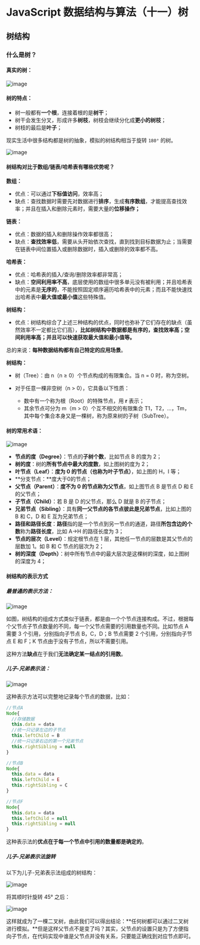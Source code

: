 # JavaScript 数据结构与算法（十一）树

## 树结构

### 什么是树？

#### 真实的树：

![image](https://cdn.jsdelivr.net/gh/XPoet/image-hosting@master/JavaScript-数据结构与算法/image.6pnzzxbinjs0.png)

#### 树的特点：

- 树一般都有**一个根**，连接着根的是**树干**；
- 树干会发生分叉，形成许多**树枝**，树枝会继续分化成**更小的树枝**；
- 树枝的最后是**叶子**；

现实生活中很多结构都是树的抽象，模拟的树结构相当于旋转 `180°` 的树。

![image](https://cdn.jsdelivr.net/gh/XPoet/image-hosting@master/JavaScript-数据结构与算法/image.4mrygbtnd6w0.png)

#### 树结构对比于数组/链表/哈希表有哪些优势呢？

**数组：**

- 优点：可以通过**下标值访问**，效率高；
- 缺点：查找数据时需要先对数据进行**排序**，生成**有序数组**，才能提高查找效率；并且在插入和删除元素时，需要大量的**位移操作；**

**链表：**

- 优点：数据的插入和删除操作效率都很高；
- 缺点：**查找效率低**，需要从头开始依次查找，直到找到目标数据为止；当需要在链表中间位置插入或删除数据时，插入或删除的效率都不高。

**哈希表：**

- 优点：哈希表的插入/查询/删除效率都非常高；
- 缺点：**空间利用率不高**，底层使用的数组中很多单元没有被利用；并且哈希表中的元素是**无序的**，不能按照固定顺序遍历哈希表中的元素；而且不能快速找出哈希表中**最大值或最小值**这些特殊值。

**树结构：**

- 优点：树结构综合了上述三种结构的优点，同时也弥补了它们存在的缺点（虽然效率不一定都比它们高），**比如树结构中数据都是有序的，查找效率高；空间利用率高；并且可以快速获取最大值和最小值等。**

总的来说：**每种数据结构都有自己特定的应用场景**。

**树结构：**

- 树（Tree）：由 n（n ≥ 0）个节点构成的有限集合。当 n = 0 时，称为空树。

- 对于任意一棵非空树（n > 0），它具备以下性质：
  - 数中有一个称为根（Root）的特殊节点，用 **r** 表示；
  - 其余节点可分为 m（m > 0）个互不相交的有限集合 T1，T2，...，Tm，其中每个集合本身又是一棵树，称为原来树的子树（SubTree）。

#### 树的常用术语：

![image](https://cdn.jsdelivr.net/gh/XPoet/image-hosting@master/JavaScript-数据结构与算法/image.3t0ypfn5leo0.png)

- **节点的度（Degree）**：节点的**子树个数**，比如节点 B 的度为 2；
- **树的度**：树的**所有节点中最大的度数**，如上图树的度为 2；
- **叶节点（Leaf）**：**度为 0 的节点（也称为叶子节点）**，如上图的 H，I 等；
- **分支节点：**度大于0的节点；
- **父节点（Parent）**：**度不为 0 的节点称为父节点**，如上图节点 B 是节点 D 和 E 的父节点；
- **子节点（Child）**：若 B 是 D 的父节点，那么 D 就是 B 的子节点；
- **兄弟节点（Sibling）**：具有**同一父节点的各节点彼此是兄弟节点**，比如上图的 B 和 C，D 和 E 互为兄弟节点；
- **路径和路径长度**：**路径**指的是一个节点到另一节点的通道，路径**所包含边的个数**称为**路径长度**，比如 A->H 的路径长度为 3；
- **节点的层次（Level）**：规定根节点在 1 层，其他任一节点的层数是其父节点的层数加 1。如 B 和 C 节点的层次为 2；
- **树的深度（Depth）**：树中所有节点中的最大层次是这棵树的深度，如上图树的深度为 4；

#### 树结构的表示方式

##### 最普通的表示方法：

![image](https://cdn.jsdelivr.net/gh/XPoet/image-hosting@master/JavaScript-数据结构与算法/image.4v9sayu9zu60.png)

如图，树结构的组成方式类似于链表，都是由一个个节点连接构成。不过，根据每个父节点子节点数量的不同，每一个父节点需要的引用数量也不同。比如节点 A 需要 3 个引用，分别指向子节点 B，C，D；B 节点需要 2 个引用，分别指向子节点 E 和 F；K 节点由于没有子节点，所以不需要引用。

这种方法**缺点**在于我们**无法确定某一结点的引用数**。

##### 儿子-兄弟表示法：

![image](https://cdn.jsdelivr.net/gh/XPoet/image-hosting@master/JavaScript-数据结构与算法/image.3o34yy6h0420.png)

这种表示方法可以完整地记录每个节点的数据，比如：

```js
//节点A
Node{
  //存储数据
  this.data = data
  //统一只记录左边的子节点
  this.leftChild = B
  //统一只记录右边的第一个兄弟节点
  this.rightSibling = null
}

//节点B
Node{
  this.data = data
  this.leftChild = E
  this.rightSibling = C
}

//节点F
Node{
  this.data = data
  this.leftChild = null
  this.rightSibling = null
}
```

这种表示法的**优点在于每一个节点中引用的数量都是确定的**。

##### 儿子-兄弟表示法旋转

以下为儿子-兄弟表示法组成的树结构：

![image](https://cdn.jsdelivr.net/gh/XPoet/image-hosting@master/JavaScript-数据结构与算法/image.6tucreh71ok0.png)

将其顺时针旋转 45° 之后：

![image](https://cdn.jsdelivr.net/gh/XPoet/image-hosting@master/JavaScript-数据结构与算法/image.4blmsiyhevg0.png)

这样就成为了一棵二叉树，由此我们可以得出结论：**任何树都可以通过二叉树进行模拟。**但是这样父节点不是变了吗？其实，父节点的设置只是为了方便指向子节点，在代码实现中谁是父节点并没有关系，只要能正确找到对应节点即可。

